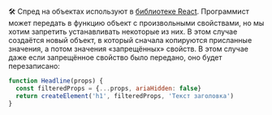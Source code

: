 🛠 Спред на объектах используют в [библиотеке React](https://ru.reactjs.org/). Программист может передать в функцию объект с произвольными свойствами, но мы хотим запретить устанавливать некоторые из них. В этом случае создаётся новый объект, в который сначала копируются присланные значения, а потом значения «запрещённых» свойств. В этом случае даже если запрещённое свойство было передано, оно будет перезаписано:

```js
function Headline(props) {
  const filteredProps = {...props, ariaHidden: false}
  return createElement('h1', filteredProps, 'Текст заголовка')
}
```
